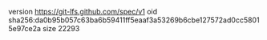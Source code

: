 version https://git-lfs.github.com/spec/v1
oid sha256:da0b95b057c63ba6b59411ff5eaaf3a53269b6cbe127572ad0cc58015e97ce2a
size 22293
